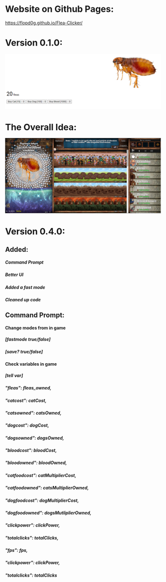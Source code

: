 # Website on Github Pages:

https://flopd0g.github.io/Flea-Clicker/

# Version 0.1.0:

![image info](./images/v0.1.0.PNG)

# The Overall Idea:

![image info](./images/theAllPowerful.PNG)

# Version 0.4.0:

## Added:
##### Command Prompt
##### Better UI
##### Added a fast mode
##### Cleaned up code
## Command Prompt:
#### Change modes from in game
##### [fastmode *true/false*]
##### [save? *true/false*]
#### Check variables in game
##### [tell *var*]
##### "fleas": fleas_owned,
##### "catcost": catCost,
##### "catsowned": catsOwned,
##### "dogcost": dogCost,
##### "dogsowned": dogsOwned,
##### "bloodcost": bloodCost,
##### "bloodowned": bloodOwned,
##### "catfoodcost": catMultiplierCost,
##### "catfoodowned": catsMultiplierOwned,
##### "dogfoodcost": dogMultiplierCost,
##### "dogfoodowned": dogsMutliplierOwned,
##### "clickpower": clickPower,
##### "totalclicks": totalClicks,
##### "fps": fps,
##### "clickpower": clickPower,
##### "totalclicks": totalClicks
